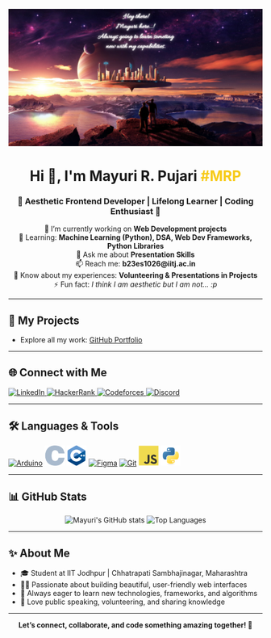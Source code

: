 ![cover](git.png)

<h1 align="center">Hi 👋, I'm Mayuri R. Pujari <span style="color:#F7CA18">#MRP</span></h1>
<h3 align="center">🌸 Aesthetic Frontend Developer | Lifelong Learner | Coding Enthusiast 🌸</h3>

<p align="center">
  🔭 I’m currently working on <b>Web Development projects</b> <br>
  🌱 Learning: <b>Machine Learning (Python), DSA, Web Dev Frameworks, Python Libraries</b> <br>
  💬 Ask me about <b>Presentation Skills</b> <br>
  📫 Reach me: <b>b23es1026@iitj.ac.in</b> <br>
  📄 Know about my experiences: <b>Volunteering & Presentations in Projects</b> <br>
  ⚡ Fun fact: <i>I think I am aesthetic but I am not... :p</i>
</p>

---

## 🚀 My Projects

- Explore all my work: [GitHub Portfolio](https://github.com/Mayu-infinite)

---

## 🌐 Connect with Me

<p align="left">
  <a href="https://www.linkedin.com/in/mayuri-r-pujari-ab073028a/" target="blank">
    <img src="https://raw.githubusercontent.com/rahuldkjain/github-profile-readme-generator/master/src/images/icons/Social/linked-in-alt.svg" alt="LinkedIn" height="30" width="40" />
  </a>
  <a href="https://www.hackerrank.com/b23cy1016@iitj.ac.in" target="blank">
    <img src="https://raw.githubusercontent.com/rahuldkjain/github-profile-readme-generator/master/src/images/icons/Social/hackerrank.svg" alt="HackerRank" height="30" width="40" />
  </a>
  <a href="https://codeforces.com/profile/mayuri12802" target="blank">
    <img src="https://raw.githubusercontent.com/rahuldkjain/github-profile-readme-generator/master/src/images/icons/Social/codeforces.svg" alt="Codeforces" height="30" width="40" />
  </a>
  <a href="https://discord.gg/mayuri_57155" target="blank">
    <img src="https://raw.githubusercontent.com/rahuldkjain/github-profile-readme-generator/master/src/images/icons/Social/discord.svg" alt="Discord" height="30" width="40" />
  </a>
</p>

---

## 🛠️ Languages & Tools

<p align="left">
  <a href="https://www.arduino.cc/" target="_blank"><img src="https://cdn.worldvectorlogo.com/logos/arduino-1.svg" alt="Arduino" width="40" height="40"/></a>
  <a href="https://www.cprogramming.com/" target="_blank"><img src="https://raw.githubusercontent.com/devicons/devicon/master/icons/c/c-original.svg" alt="C" width="40" height="40"/></a>
  <a href="https://www.w3schools.com/cpp/" target="_blank"><img src="https://raw.githubusercontent.com/devicons/devicon/master/icons/cplusplus/cplusplus-original.svg" alt="C++" width="40" height="40"/></a>
  <a href="https://www.figma.com/" target="_blank"><img src="https://www.vectorlogo.zone/logos/figma/figma-icon.svg" alt="Figma" width="40" height="40"/></a>
  <a href="https://git-scm.com/" target="_blank"><img src="https://www.vectorlogo.zone/logos/git-scm/git-scm-icon.svg" alt="Git" width="40" height="40"/></a>
  <a href="https://developer.mozilla.org/en-US/docs/Web/JavaScript" target="_blank"><img src="https://raw.githubusercontent.com/devicons/devicon/master/icons/javascript/javascript-original.svg" alt="JavaScript" width="40" height="40"/></a>
  <a href="https://www.python.org" target="_blank"><img src="https://raw.githubusercontent.com/devicons/devicon/master/icons/python/python-original.svg" alt="Python" width="40" height="40"/></a>
</p>

---

## 📊 GitHub Stats

<p align="center">
  <img src="https://github-readme-stats.vercel.app/api?username=Mayu-infinite&show_icons=true&theme=radical" alt="Mayuri's GitHub stats" width="48%"/>
  <img src="https://github-readme-stats.vercel.app/api/top-langs/?username=Mayu-infinite&layout=compact&theme=radical" alt="Top Languages" width="48%"/>
</p>

---

## ✨ About Me

- 🎓 Student at IIT Jodhpur | Chhatrapati Sambhajinagar, Maharashtra
- 👩‍💻 Passionate about building beautiful, user-friendly web interfaces
- 🧩 Always eager to learn new technologies, frameworks, and algorithms
- 🎤 Love public speaking, volunteering, and sharing knowledge

---

<p align="center">
  <b>Let’s connect, collaborate, and code something amazing together! 🚀</b>
</p>
